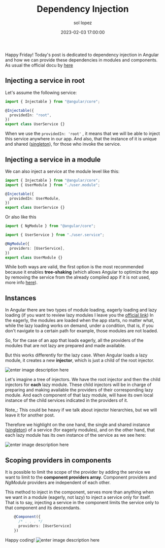 ﻿---
date: 2023-02-03 17:00:00
layout: post
title: Dependency Injection
description: Theory and samples!
language: en
image: "../assets/img/di.jpg"
category: CODE
tags:
  - coding
  - providers
  - dependency injection
  - humor
author: sol lopez
---

Happy Friday! Today's post is dedicated to dependency injection in Angular and how we can provide these dependencies in modules and components. As usual the official docu by [here](https://angular.io/guide/providers)

## Injecting a service in root

Let's assume the following service:

```typescript
import { Injectable } from "@angular/core";

@Injectable({
  providedIn: "root",
})
export class UserService {}
```

When we use the `providedIn: 'root'` , it means that we will be able to inject this service anywhere in our app. And also, that the instance of it is unique and shared ([singleton](https://angular.io/guide/singleton-services)), for those who invoke the service.

## Injecting a service in a module

We can also inject a service at the module level like this:

```typescript
import { Injectable } from "@angular/core";
import { UserModule } from "./user.module";

@Injectable({
  providedIn: UserModule,
})
export class UserService {}
```

Or also like this

```typescript
import { NgModule } from "@angular/core";

import { UserService } from "./user.service";

@NgModule({
  providers: [UserService],
})
export class UserModule {}
```

While both ways are valid, the first option is the most recommended because it enables **tree-shaking** (which allows Angular to optimize the app by removing the service from the already compiled app if it is not used, more info [here](https://angular.io/guide/architecture-services#introduction-to-services-and-dependency-injection)).

## Instances

In Angular there are two types of module loading, eagerly loading and lazy loading (if you want to review lazy modules I leave you the [official link](https://angular.io/guide/lazy-loading-ngmodules))
In the eagerly, the modules are loaded when the app starts, no matter what, while the lazy loading works on demand, under a condition, that is, if you don't navigate to a certain path for example, those modules are not loaded.

So, for the case of an app that loads eagerly, all the providers of the modules that are not lazy are prepared and made available.

But this works differently for the lazy case. When Angular loads a lazy module, it creates a new **injector**, which is just a child of the root injector.

![enter image description here](https://i.pinimg.com/originals/78/8f/83/788f83c6a233753079a45fdc4a45cbf4.jpg)

Let's imagine a tree of injectors. We have the root injector and then the child injectors for **each** lazy module. These child injectors will be in charge of preparing and making available the providers of their corresponding lazy module. And each component of that lazy module, will have its own local instance of the child services indicated in the providers of it.

Note\_: This could be heavy if we talk about injector hierarchies, but we will leave it for another post.

Therefore we highlight on the one hand, the single and shared instance ([singleton](https://angular.io/guide/singleton-services)) of a service (for eagerly modules), and on the other hand, that each lazy module has its own instance of the service as we see here:

![enter image description here](https://angular.io/generated/images/guide/providers/any-provider.svg)

## Scoping providers in components

It is possible to limit the scope of the provider by adding the service we want to limit to the **component providers array**.
Component providers and _NgModule_ providers are independent of each other.

This method to inject in the component, serves more than anything when we want in a module (eagerly, not lazy) to inject a service only for itself.
That is to say, injecting a service in the component limits the service only to that component and its descendants.

```typescript
    @Component({
      /* . . . */
      providers: [UserService]
    })
```

Happy coding!
![enter image description here](https://i.imgflip.com/1z6225.jpg)
